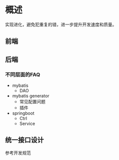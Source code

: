 # 概述

实现进化，避免犯重复的错，进一步提升开发速度和质量。  

## 前端

## 后端

### 不同层面的FAQ

- mybatis  
  - DAO
- mybatis generator  
  - 常见配置问题
  - 插件
- springboot  
  - Ctrl
  - Service

## 统一接口设计

参考开发规范

